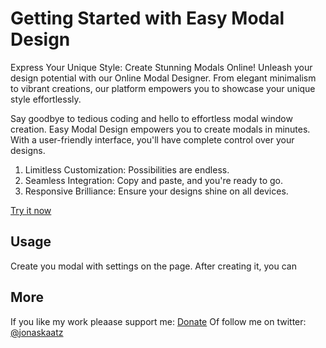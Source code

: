 # Getting Started with Easy Modal Design

Express Your Unique Style: Create Stunning Modals Online! Unleash your design potential with our Online Modal Designer. From elegant minimalism to vibrant creations, our platform empowers you to showcase your unique style effortlessly.

Say goodbye to tedious coding and hello to effortless modal window creation. Easy Modal Design empowers you to create modals in minutes. With a user-friendly interface, you'll have complete control over your designs.

1. Limitless Customization: Possibilities are endless.
2. Seamless Integration: Copy and paste, and you're ready to go.
3. Responsive Brilliance: Ensure your designs shine on all devices.

[Try it now](https://easymodaldesign.com/)

## Usage

Create you modal with settings on the page. After creating it, you can 

## More

If you like my work pleaase support me: [Donate](https://donate.stripe.com/dR66q0b9D3A4g8MfZ0)
Of follow me on twitter: [@jonaskaatz](https://twitter.com/jonaskaatz)